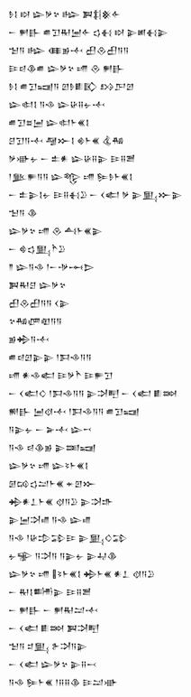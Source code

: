 <div class='block'>
<div class='line'>𒊩𒋙 𒊭 𒇽𒃻𒆳 𒈗 𒀉𒈭𒆜𒅆</div>
<div class='line'>𒀸 𒂍𒃲 𒌑𒋛𒊑𒅁𒅆 𒌓𒈬 𒊭 𒉌𒅖𒈬𒉌</div>
<div class='line'>𒈠𒀀 𒈗 𒈪𒂊𒋾 𒌷𒊮𒌷𒀀𒀀</div>
<div class='line'>𒄿𒁀𒆠𒌑 𒇽𒃻𒆳 𒋬 𒊮 𒂍𒃲</div>
<div class='line'>𒊩𒋙 𒌑𒋛𒍢𒀀 𒇻𒊩𒀾𒃼 𒋳𒂅𒇻</div>
<div class='line'>𒇽𒊕𒋙 𒀀𒈾 𒇽𒄩𒍝𒉡𒋾</div>
<div class='line'>𒌑𒋛𒊺𒅁 𒇽𒊕𒈨𒌍𒋙</div>
<div class='line'>𒆪𒋛𒀀𒋾 𒆷𒁍𒋙 𒄯𒈨𒌍 𒆬𒄀</div>
<div class='line'>𒃻𒀝𒉡 𒀸 𒉺𒀭 𒇽𒄩𒍝𒉌 𒄿𒍝𒍪</div>
<div class='line'>𒁹𒆥𒊓𒀀𒀀 𒇽𒈜 𒋬 𒌉𒊩𒈨𒌍𒋙</div>
<div class='line'>𒀸 𒉺𒉌𒋙𒉡 𒄿𒍝𒈬𒊒 𒀸 𒌋𒅗 𒃻 𒉌𒅅𒁍𒉌</div>
<div class='line'>𒈠𒀀 𒆠</div>
<div class='line'>𒇽𒃻𒆳 𒋬 𒊮 𒋀𒈨𒌍𒉌</div>
<div class='line'>𒀸 𒄵𒌓𒅅𒋻𒊒</div>
<div class='line'>𒈫 𒇽𒀀𒈾 𒁹𒀸𒋩𒆰𒆕</div>
<div class='line'>𒀉𒊑𒆪 𒇽𒃻𒆳</div>
<div class='line'>𒌷𒊮𒌷𒀀𒀀 𒌋𒉌</div>
<div class='line'>𒆳𒄀𒂇𒊏𒀀𒀀</div>
<div class='line'>𒂊𒄈𒀀𒋾</div>
<div class='line'>𒌑𒁀𒇻𒉌𒉌 𒁹𒁕𒈾𒀀𒀀</div>
<div class='line'>𒋬 𒀭𒈾𒅗 𒄿𒃻𒋻 𒄿𒊓𒋛</div>
<div class='line'>𒀸 𒌋𒅗𒄭 𒁹𒁕𒈾𒀀𒀀 𒉌𒋫𒋃 𒀸 𒌋𒅗 𒀾𒇷</div>
<div class='line'>𒆍𒃲 𒅁𒋼𒋾 𒁹𒁕𒈾𒀀𒀀 𒌑𒋛𒍢</div>
<div class='line'>𒀀𒉌𒉡 𒀸 𒅕𒋾 𒇽𒍗</div>
<div class='line'>𒀀𒈾 𒁀𒆠𒂊 𒉌𒌅𒍢</div>
<div class='line'>𒇽𒃻𒆳 𒋬 𒇽𒂟𒈨𒌍𒋙</div>
<div class='line'>𒌆𒄘𒌓𒁺𒈨𒌍 𒄬𒇻𒁍</div>
<div class='line'>𒄈𒀭𒁇𒈨𒌍 𒋼𒀀𒊒 𒉌𒋫𒈥</div>
<div class='line'>𒉌𒅁𒋫𒈛 𒀀𒈾 𒇽𒈛</div>
<div class='line'>𒀀𒈾 𒁹𒄩𒄠𒁉𒄿 𒉌𒅅𒄭𒁉</div>
<div class='line'>𒉡𒊌 𒀀𒋫𒀀 𒀀𒉌𒉡 𒉌𒄷𒆠</div>
<div class='line'>𒇽𒃻𒆳 𒋬 𒂟𒈨𒌍𒋙 𒄈𒈨𒌍 𒀭𒁇 𒋼𒀀𒊒</div>
<div class='line'>𒀸 𒊑𒋙𒌦𒉌 𒄿𒍝𒍪</div>
<div class='line'>𒀸 𒂍𒃲 𒀸 𒂍𒊑𒁺𒋾</div>
<div class='line'>𒀸 𒌋𒅗 𒀾𒇷 𒀉𒋫𒋃</div>
<div class='line'>𒈠𒀀 𒄑𒅅 𒉿𒋫𒀀𒉌</div>
<div class='line'>𒀸 𒌋𒅗 𒇽𒃻𒆳 𒉌𒍝𒁁</div>
<div class='line'>𒀀𒈾 𒌉𒈨𒌍 𒁹𒍝𒍝𒆠 𒄿𒁺𒀝</div>
</div>